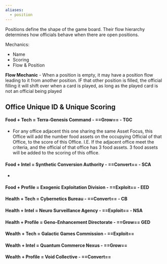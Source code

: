 ```yaml
---
aliases:
  - position
---
```

Positions define the shape of the game board.  Their flow hierarchy determines how officials behave when there are open positions.

Mechanics:
- Name
- Scoring
- Flow & Position


**Flow Mechanic** - When a position is empty, it may have a position flow leading to it from another position.  IF that other position is filled, the official filling it will shift over when a card is played, as long as the played card is not an official being played

## Office Unique ID & Unique Scoring
#### Food + Tech = **Terra-Genesis Command** - ==Grow== - TGC
- For any office adjacent this one sharing the same Asset Focus, this Office will add the number food assets on the occupying Official of that Office, to the score of this Office.  I.E. If the adjacent office meet the criteria, and the official of that office has 3 food assets.  3 food assets will be added to the scoring of this office.
#### Food + Intel = **Synthetic Conversion Authority** - ==Convert== - SCA
- 

#### Food + Profile = **Exogenic Exploitation Division** - ==Exploit== - EED

#### Health + Tech = **Cybernetics Bureau** - ==Convert== - CB

#### Health + Intel = **Neuro Surveillance Agency** - ==Exploit== - NSA

#### Health + Profile = **Geno-Enhancement Directorate** - ==Grow== GED

#### Wealth + Tech = **Galactic Games Commission** - ==Exploit== 

#### Wealth + Intel = **Quantum Commerce Nexus** - ==Grow==

#### Wealth + Profile = **Void Collective**   - ==Convert==